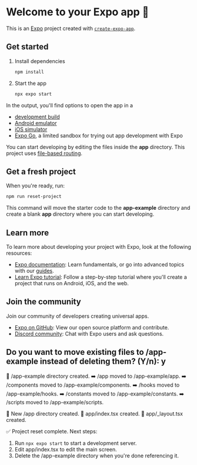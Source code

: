 # Welcome to your Expo app 👋

This is an [Expo](https://expo.dev) project created with [`create-expo-app`](https://www.npmjs.com/package/create-expo-app).

## Get started

1. Install dependencies

   ```bash
   npm install
   ```

2. Start the app

   ```bash
   npx expo start
   ```

In the output, you'll find options to open the app in a

- [development build](https://docs.expo.dev/develop/development-builds/introduction/)
- [Android emulator](https://docs.expo.dev/workflow/android-studio-emulator/)
- [iOS simulator](https://docs.expo.dev/workflow/ios-simulator/)
- [Expo Go](https://expo.dev/go), a limited sandbox for trying out app development with Expo

You can start developing by editing the files inside the **app** directory. This project uses [file-based routing](https://docs.expo.dev/router/introduction).

## Get a fresh project

When you're ready, run:

```bash
npm run reset-project
```

This command will move the starter code to the **app-example** directory and create a blank **app** directory where you can start developing.

## Learn more

To learn more about developing your project with Expo, look at the following resources:

- [Expo documentation](https://docs.expo.dev/): Learn fundamentals, or go into advanced topics with our [guides](https://docs.expo.dev/guides).
- [Learn Expo tutorial](https://docs.expo.dev/tutorial/introduction/): Follow a step-by-step tutorial where you'll create a project that runs on Android, iOS, and the web.

## Join the community

Join our community of developers creating universal apps.

- [Expo on GitHub](https://github.com/expo/expo): View our open source platform and contribute.
- [Discord community](https://chat.expo.dev): Chat with Expo users and ask questions.


## Do you want to move existing files to /app-example instead of deleting them? (Y/n): y
📁 /app-example directory created.
➡️ /app moved to /app-example/app.
➡️ /components moved to /app-example/components.
➡️ /hooks moved to /app-example/hooks.
➡️ /constants moved to /app-example/constants.
➡️ /scripts moved to /app-example/scripts.

📁 New /app directory created.
📄 app/index.tsx created.
📄 app/_layout.tsx created.

✅ Project reset complete. Next steps:
1. Run `npx expo start` to start a development server.
2. Edit app/index.tsx to edit the main screen.
3. Delete the /app-example directory when you're done referencing it.
